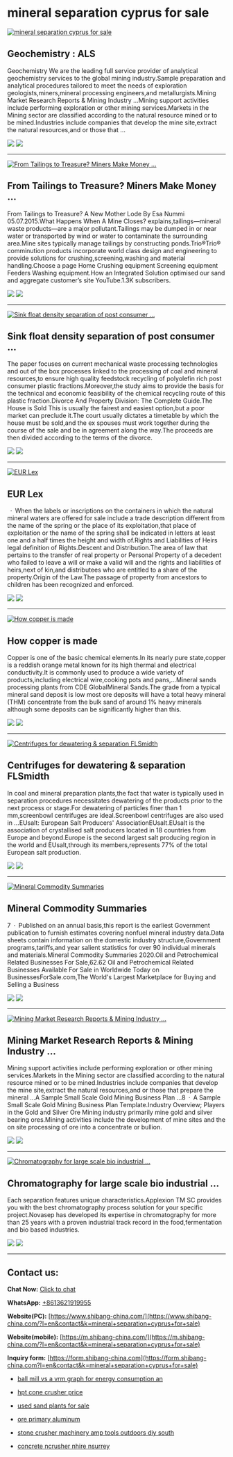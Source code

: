# mineral separation cyprus for sale

<a href="https://swt.shibang-china.com/?l=en&img&k=mineral+separation+cyprus+for+sale" target="_blank">![mineral separation cyprus for sale](http://static.shibang-china.com/all-800x300/307.jpg)</a>

## Geochemistry : ALS
Geochemistry We are the leading full service provider of analytical geochemistry services to the global mining industry.Sample preparation and analytical procedures tailored to meet the needs of exploration geologists,miners,mineral processing engineers,and metallurgists.Mining Market Research Reports &amp; Mining Industry …Mining support activities include performing exploration or other mining services.Markets in the Mining sector are classified according to the natural resource mined or to be mined.Industries include companies that develop the mine site,extract the natural resources,and or those that …


<a href="https://whatsapp.shibangsoft.com/WhatsApp.php" target="_blank" title="WhatsApp">![](http://static.shibang-china.com/icon/whatsapp.png)</a> <a href="https://swt.shibang-china.com/?l=en&icon&k=mineral+separation+cyprus+for+sale" target="_blank">![](http://static.shibang-china.com/icon/chat-en.png)</a>

---

<a href="https://swt.shibang-china.com/?l=en&img&k=mineral+separation+cyprus+for+sale" target="_blank">![From Tailings to Treasure? Miners Make Money …](http://static.shibang-china.com/all-800x300/623.jpg)</a>

## From Tailings to Treasure? Miners Make Money …
From Tailings to Treasure? A New Mother Lode By Esa Nummi 05.07.2015.What Happens When A Mine Closes? explains,tailings—mineral waste products—are a major pollutant.Tailings may be dumped in or near water or transported by wind or water to contaminate the surrounding area.Mine sites typically manage tailings by constructing ponds.Trio&#174;Trio&#174; comminution products incorporate world class design and engineering to provide solutions for crushing,screening,washing and material handling.Choose a page Home Crushing equipment Screening equipment Feeders Washing equipment.How an Integrated Solution optimised our sand and aggregate customer’s site YouTube.1.3K subscribers.


<a href="https://whatsapp.shibangsoft.com/WhatsApp.php" target="_blank" title="WhatsApp">![](http://static.shibang-china.com/icon/whatsapp.png)</a> <a href="https://swt.shibang-china.com/?l=en&icon&k=mineral+separation+cyprus+for+sale" target="_blank">![](http://static.shibang-china.com/icon/chat-en.png)</a>

---

<a href="https://swt.shibang-china.com/?l=en&img&k=mineral+separation+cyprus+for+sale" target="_blank">![Sink float density separation of post consumer …](http://static.shibang-china.com/all-800x300/631.jpg)</a>

## Sink float density separation of post consumer …
The paper focuses on current mechanical waste processing technologies and out of the box processes linked to the processing of coal and mineral resources,to ensure high quality feedstock recycling of polyolefin rich post consumer plastic fractions.Moreover,the study aims to provide the basis for the technical and economic feasibility of the chemical recycling route of this plastic fraction.Divorce And Property Division: The Complete Guide.The House is Sold This is usually the fairest and easiest option,but a poor market can preclude it.The court usually dictates a timetable by which the house must be sold,and the ex spouses must work together during the course of the sale and be in agreement along the way.The proceeds are then divided according to the terms of the divorce.


<a href="https://whatsapp.shibangsoft.com/WhatsApp.php" target="_blank" title="WhatsApp">![](http://static.shibang-china.com/icon/whatsapp.png)</a> <a href="https://swt.shibang-china.com/?l=en&icon&k=mineral+separation+cyprus+for+sale" target="_blank">![](http://static.shibang-china.com/icon/chat-en.png)</a>

---

<a href="https://swt.shibang-china.com/?l=en&img&k=mineral+separation+cyprus+for+sale" target="_blank">![EUR Lex](http://static.shibang-china.com/all-800x300/934.jpg)</a>

## EUR Lex
&ensp;&#0183;&ensp;When the labels or inscriptions on the containers in which the natural mineral waters are offered for sale include a trade description different from the name of the spring or the place of its exploitation,that place of exploitation or the name of the spring shall be indicated in letters at least one and a half times the height and width of.Rights and Liabilities of Heirs legal definition of Rights.Descent and Distribution.The area of law that pertains to the transfer of real property or Personal Property of a decedent who failed to leave a will or make a valid will and the rights and liabilities of heirs,next of kin,and distributees who are entitled to a share of the property.Origin of the Law.The passage of property from ancestors to children has been recognized and enforced.


<a href="https://whatsapp.shibangsoft.com/WhatsApp.php" target="_blank" title="WhatsApp">![](http://static.shibang-china.com/icon/whatsapp.png)</a> <a href="https://swt.shibang-china.com/?l=en&icon&k=mineral+separation+cyprus+for+sale" target="_blank">![](http://static.shibang-china.com/icon/chat-en.png)</a>

---

<a href="https://swt.shibang-china.com/?l=en&img&k=mineral+separation+cyprus+for+sale" target="_blank">![How copper is made](http://static.shibang-china.com/all-800x300/802.jpg)</a>

## How copper is made
Copper is one of the basic chemical elements.In its nearly pure state,copper is a reddish orange metal known for its high thermal and electrical conductivity.It is commonly used to produce a wide variety of products,including electrical wire,cooking pots and pans,…Mineral sands processing plants from CDE GlobalMineral Sands.The grade from a typical mineral sand deposit is low most ore deposits will have a total heavy mineral (THM) concentrate from the bulk sand of around 1% heavy minerals although some deposits can be significantly higher than this.


<a href="https://whatsapp.shibangsoft.com/WhatsApp.php" target="_blank" title="WhatsApp">![](http://static.shibang-china.com/icon/whatsapp.png)</a> <a href="https://swt.shibang-china.com/?l=en&icon&k=mineral+separation+cyprus+for+sale" target="_blank">![](http://static.shibang-china.com/icon/chat-en.png)</a>

---

<a href="https://swt.shibang-china.com/?l=en&img&k=mineral+separation+cyprus+for+sale" target="_blank">![Centrifuges for dewatering &amp; separation FLSmidth](http://static.shibang-china.com/all-800x300/166.jpg)</a>

## Centrifuges for dewatering &amp; separation FLSmidth
In coal and mineral preparation plants,the fact that water is typically used in separation procedures necessitates dewatering of the products prior to the next process or stage.For dewatering of particles finer than 1 mm,screenbowl centrifuges are ideal.Screenbowl centrifuges are also used in …EUsalt: European Salt Producers' AssociationEUsalt.EUsalt is the association of crystallised salt producers located in 18 countries from Europe and beyond.Europe is the second largest salt producing region in the world and EUsalt,through its members,represents 77% of the total European salt production.


<a href="https://whatsapp.shibangsoft.com/WhatsApp.php" target="_blank" title="WhatsApp">![](http://static.shibang-china.com/icon/whatsapp.png)</a> <a href="https://swt.shibang-china.com/?l=en&icon&k=mineral+separation+cyprus+for+sale" target="_blank">![](http://static.shibang-china.com/icon/chat-en.png)</a>

---

<a href="https://swt.shibang-china.com/?l=en&img&k=mineral+separation+cyprus+for+sale" target="_blank">![Mineral Commodity Summaries](http://static.shibang-china.com/all-800x300/601.jpg)</a>

## Mineral Commodity Summaries
7&ensp;&#0183;&ensp;Published on an annual basis,this report is the earliest Government publication to furnish estimates covering nonfuel mineral industry data.Data sheets contain information on the domestic industry structure,Government programs,tariffs,and year salient statistics for over 90 individual minerals and materials.Mineral Commodity Summaries 2020.Oil and Petrochemical Related Businesses For Sale,62.62 Oil and Petrochemical Related Businesses Available For Sale in Worldwide Today on BusinessesForSale.com,The World's Largest Marketplace for Buying and Selling a Business


<a href="https://whatsapp.shibangsoft.com/WhatsApp.php" target="_blank" title="WhatsApp">![](http://static.shibang-china.com/icon/whatsapp.png)</a> <a href="https://swt.shibang-china.com/?l=en&icon&k=mineral+separation+cyprus+for+sale" target="_blank">![](http://static.shibang-china.com/icon/chat-en.png)</a>

---

<a href="https://swt.shibang-china.com/?l=en&img&k=mineral+separation+cyprus+for+sale" target="_blank">![Mining Market Research Reports &amp; Mining Industry …](http://static.shibang-china.com/all-800x300/428.jpg)</a>

## Mining Market Research Reports &amp; Mining Industry …
Mining support activities include performing exploration or other mining services.Markets in the Mining sector are classified according to the natural resource mined or to be mined.Industries include companies that develop the mine site,extract the natural resources,and or those that prepare the mineral …A Sample Small Scale Gold Mining Business Plan …8&ensp;&#0183;&ensp;A Sample Small Scale Gold Mining Business Plan Template.Industry Overview; Players in the Gold and Silver Ore Mining industry primarily mine gold and silver bearing ores.Mining activities include the development of mine sites and the on site processing of ore into a concentrate or bullion.


<a href="https://whatsapp.shibangsoft.com/WhatsApp.php" target="_blank" title="WhatsApp">![](http://static.shibang-china.com/icon/whatsapp.png)</a> <a href="https://swt.shibang-china.com/?l=en&icon&k=mineral+separation+cyprus+for+sale" target="_blank">![](http://static.shibang-china.com/icon/chat-en.png)</a>

---

<a href="https://swt.shibang-china.com/?l=en&img&k=mineral+separation+cyprus+for+sale" target="_blank">![Chromatography for large scale bio industrial …](http://static.shibang-china.com/all-800x300/1208.jpg)</a>

## Chromatography for large scale bio industrial …
Each separation features unique characteristics.Applexion TM SC provides you with the best chromatography process solution for your specific project.Novasep has developed its expertise in chromatography for more than 25 years with a proven industrial track record in the food,fermentation and bio based industries.

<a href="https://whatsapp.shibangsoft.com/WhatsApp.php" target="_blank" title="WhatsApp">![](http://static.shibang-china.com/icon/whatsapp.png)</a> <a href="https://swt.shibang-china.com/?l=en&icon&k=mineral+separation+cyprus+for+sale" target="_blank">![](http://static.shibang-china.com/icon/chat-en.png)</a>

---
## Contact us:

**Chat Now:** [Click to chat](https://swt.shibang-china.com?l=en&contact&k=mineral+separation+cyprus+for+sale)

**WhatsApp:**  [+8613621919955](https://whatsapp.shibangsoft.com/WhatsApp.php)

**Website(PC):** [https://www.shibang-china.com/](https://www.shibang-china.com/?l=en&contact&k=mineral+separation+cyprus+for+sale)

**Website(mobile):** [https://m.shibang-china.com/](https://m.shibang-china.com/?l=en&contact&k=mineral+separation+cyprus+for+sale)

**Inquiry form:** [https://form.shibang-china.com](https://form.shibang-china.com?l=en&contact&k=mineral+separation+cyprus+for+sale)

* [ball mill vs a vrm graph for energy consumption an](../160/ball%20mill%20vs%20a%20vrm%20graph%20for%20energy%20consumption%20an.md)

* [hpt cone crusher price](../155/hpt%20cone%20crusher%20price.md)

* [used sand plants for sale](../158/used%20sand%20plants%20for%20sale.md)

* [ore primary aluminum](../154/ore%20primary%20aluminum.md)

* [stone crusher machinery amp tools outdoors diy south](../160/stone%20crusher%20machinery%20amp%20tools%20outdoors%20diy%20south.md)

* [concrete ncrusher nhire nsurrey](../155/concrete%20ncrusher%20nhire%20nsurrey.md)